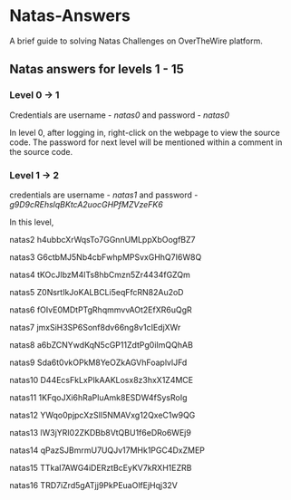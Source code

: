 # Natas-Answers
A brief guide to solving Natas Challenges on OverTheWire platform.

## Natas answers for levels 1 - 15
### Level 0 -> 1
Credentials are username - _natas0_	and password - _natas0_

In level 0, after logging in, right-click on the webpage to view the source code. The password for next level will be mentioned within a comment in the source code.
 
### Level 1 -> 2
credentials are username - _natas1_	and password - _g9D9cREhslqBKtcA2uocGHPfMZVzeFK6_

In this level, 


natas2	h4ubbcXrWqsTo7GGnnUMLppXbOogfBZ7

natas3	G6ctbMJ5Nb4cbFwhpMPSvxGHhQ7I6W8Q

natas4	tKOcJIbzM4lTs8hbCmzn5Zr4434fGZQm

natas5	Z0NsrtIkJoKALBCLi5eqFfcRN82Au2oD

natas6	fOIvE0MDtPTgRhqmmvvAOt2EfXR6uQgR

natas7	jmxSiH3SP6Sonf8dv66ng8v1cIEdjXWr 

natas8	a6bZCNYwdKqN5cGP11ZdtPg0iImQQhAB

natas9 	Sda6t0vkOPkM8YeOZkAGVhFoaplvlJFd

natas10	D44EcsFkLxPIkAAKLosx8z3hxX1Z4MCE

natas11	1KFqoJXi6hRaPluAmk8ESDW4fSysRoIg

natas12	YWqo0pjpcXzSIl5NMAVxg12QxeC1w9QG

natas13	lW3jYRI02ZKDBb8VtQBU1f6eDRo6WEj9

natas14	qPazSJBmrmU7UQJv17MHk1PGC4DxZMEP

natas15	TTkaI7AWG4iDERztBcEyKV7kRXH1EZRB

natas16 TRD7iZrd5gATjj9PkPEuaOlfEjHqj32V

